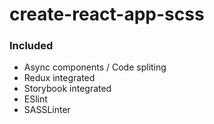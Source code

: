 # create-react-app-scss

### Included
 - Async components / Code spliting
 - Redux integrated
 - Storybook integrated
 - ESlint
 - SASSLinter
